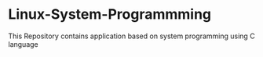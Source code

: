 # Linux-System-Programmming
This Repository contains application based on system programming using C language
